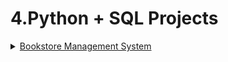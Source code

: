# 4.Python + SQL Projects

<details>

<summary><a href="bookstore-management-system.md">Bookstore Management System</a></summary>



</details>
